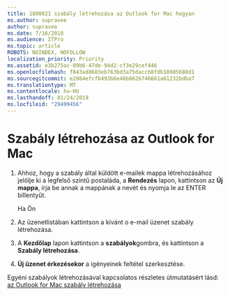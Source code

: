 ```yaml
---
title: 1800021 szabály létrehozása az Outlook for Mac hogyan
ms.author: supravee
author: supravee
ms.date: 7/16/2018
ms.audience: ITPro
ms.topic: article
ROBOTS: NOINDEX, NOFOLLOW
localization_priority: Priority
ms.assetid: e3b275ac-09b6-47de-94d2-cf3e29cef446
ms.openlocfilehash: f843ad8683eb763bd3a75daccb8fdb18985688d1
ms.sourcegitcommit: e2864efcfb493b6e46b662b746661a61232bdba7
ms.translationtype: MT
ms.contentlocale: hu-HU
ms.lasthandoff: 01/24/2019
ms.locfileid: "29499456"
---
```

# <a name="how-to-create-a-rule-in-outlook-for-mac"></a>Szabály létrehozása az Outlook for Mac

1. Ahhoz, hogy a szabály által küldött e-mailek mappa létrehozásához jelölje ki a legfelső szintű postaláda, a **Rendezés** lapon, kattintson az **Új mappa**, írja be annak a mappának a nevét és nyomja le az ENTER billentyűt.
    
    Ha Ön 
    
2. Az üzenetlistában kattintson a kívánt o e-mail üzenet szabály létrehozása.
    
3. A **Kezdőlap** lapon kattintson a **szabályok**gombra, és kattintson a **Szabály létrehozása**.
    
4. **Új üzenet érkezésekor** a igényeinek feltétel szerkesztése. 
    
Egyéni szabályok létrehozásával kapcsolatos részletes útmutatásért lásd: [az Outlook for Mac szabály létrehozása](https://aka.ms/AA1uy0v)
  


